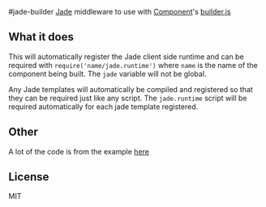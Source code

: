 #jade-builder
[Jade](https://github.com/visionmedia/jade) middleware to use with [Component](https://github.com/component/component)'s [builder.js](https://github.com/component/builder.js)

## What it does

This will automatically register the Jade client side runtime and can be required with `require('name/jade.runtime')` where `name` is the name of the component being built. The `jade` variable will not be global.

Any Jade templates will automatically be compiled and registered so that they can be required just like any script. The `jade.runtime` script will be required automatically for each jade template registered.


## Other
A lot of the code is from the example [here](https://github.com/component/builder.js/blob/master/examples/transpile/index.js)


## License

  MIT
